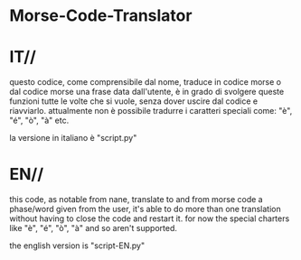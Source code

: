 # Morse-Code-Translator
# IT//
questo codice, come comprensibile dal nome, traduce in codice morse o dal codice morse una frase data dall'utente, è in grado di svolgere queste funzioni tutte le volte che si vuole, senza dover uscire dal codice e riavviarlo.
attualmente non è possibile tradurre i caratteri speciali come: "è", "é", "ò", "à" etc.

la versione in italiano è "script.py"
# EN//
this code, as notable from nane, translate to and from morse code a phase/word given from the user, it's able to do more than one translation without having to close the code and restart it.
for now the special charters like "è", "é", "ò", "à" and so aren't supported.

the english version is "script-EN.py"
